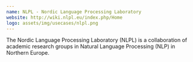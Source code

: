 ```yaml
---
name: NLPL - Nordic Language Processing Laboratory
website: http://wiki.nlpl.eu/index.php/Home
logo: assets/img/usecases/nlpl.png
---
```

The Nordic Language Processing Laboratory (NLPL) is a collaboration of academic research groups in Natural Language Processing (NLP) in Northern Europe.
